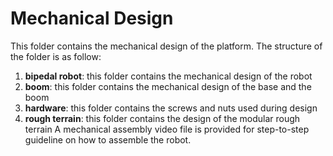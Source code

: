 # Mechanical Design
This folder contains the mechanical design of the platform. The structure of the folder is as follow: 
1. **bipedal robot**: this folder contains the mechanical design of the robot
2. **boom**: this folder contains the mechanical design of the base and the boom
3. **hardware**: this folder contains the screws and nuts used during design
4. **rough terrain**: this folder contains the design of the modular rough terrain
A mechanical assembly video file is provided for step-to-step guideline on how to assemble the robot.